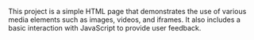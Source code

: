 This project is a simple HTML page that demonstrates the use of various media elements such as images, videos, and iframes. 
It also includes a basic interaction with JavaScript to provide user feedback.
